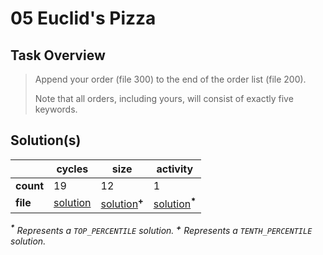 # 05 Euclid's Pizza

## Task Overview

> Append your order (file 300) to the end of the order list (file 200).
>
> Note that all orders, including yours, will consist of exactly five keywords.

## Solution(s)

|           | cycles              | size                               | activity                               |
| --------- | ------------------- | ---------------------------------- | -------------------------------------- |
| **count** | 19                  | 12                                 | 1                                      |
| **file**  | [solution](cycles/) | [solution](size/)<sup>**\+**</sup> | [solution](activity/)<sup>**\***</sup> |

_<sup>**\***</sup> Represents a `TOP_PERCENTILE` solution._
_<sup>**\+**</sup> Represents a `TENTH_PERCENTILE` solution._
